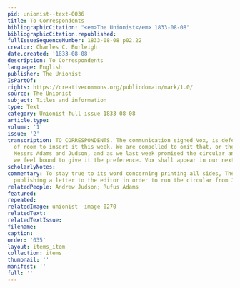 ```yaml
---
pid: unionist--text-0036
title: To Correspondents
bibliographicCitation: "<em>The Unionist</em> 1833-08-08"
bibliographicCitation.republished: 
fullIssueSequenceNumber: 1833-08-08 p02.22
creator: Charles C. Burleigh
date.created: '1833-08-08'
description: To Correspondents
language: English
publisher: The Unionist
IsPartOf: 
rights: https://creativecommons.org/publicdomain/mark/1.0/
source: The Unionist
subject: Titles and information
type: Text
category: Unionist full issue 1833-08-08
article.type: 
volume: '1'
issue: '2'
transcription: TO CORRESPONDENTS. The communication signed Vox, is deferred for want
  of room to insert it this week. We are compelled to omit that, or the circular of
  Messrs Adams and Judson, and as we last week promised the circular an insertion,
  we feel bound to give it the preference. Vox shall appear in our next.
scholarlyNotes: 
commentary: To stay true to its word concerning printing all sides, The Unionist delays
  publishing a letter to the editor in order to run the circular from Judson.
relatedPeople: Andrew Judson; Rufus Adams
featured: 
repeated: 
relatedImage: unionist--image-0270
relatedText: 
relatedTextIssue: 
filename: 
caption: 
order: '035'
layout: items_item
collection: items
thumbnail: ''
manifest: ''
full: ''
---
```

